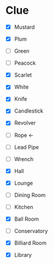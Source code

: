 ---
---

# Clue

- [x] Mustard
- [x] Plum
- [ ] Green
- [ ] Peacock
- [x] Scarlet
- [x] White

- [x] Knife
- [x] Candlestick
- [x] Revolver
- [ ] Rope <-
- [ ] Lead Pipe
- [ ] Wrench

- [x] Hall
- [x] Lounge
- [ ] Dining Room
- [ ] Kitchen
- [x] Ball Room
- [ ] Conservatory
- [x] Billiard Room
- [x] Library
